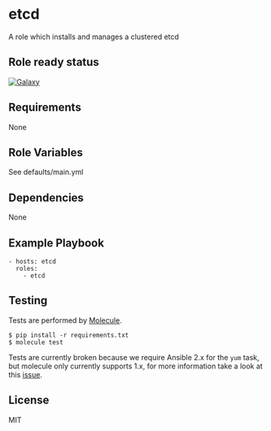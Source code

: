 etcd
====

A role which installs and manages a clustered etcd

Role ready status
-----------------

[![Galaxy](http://img.shields.io/badge/galaxy-ansible--etcd-blue.svg?style=flat-square)](https://galaxy.ansible.com/list#/roles/6974)

Requirements
------------

None

Role Variables
--------------

See defaults/main.yml

Dependencies
------------

None

Example Playbook
----------------

    - hosts: etcd
      roles:
        - etcd

Testing
-------

Tests are performed by [Molecule](http://molecule.readthedocs.org/en/latest/).

    $ pip install -r requirements.txt
    $ molecule test

Tests are currently broken because we require Ansible 2.x for the `yum` task, but molecule only currently supports 1.x, for more information take a look at this [issue](https://github.com/philpep/testinfra/issues/49).

License
-------

MIT
